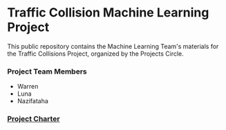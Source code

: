 # Traffic Collision Machine Learning Project

This public repository contains the Machine Learning Team's materials for the Traffic Collisions Project, organized by the Projects Circle.  

### Project Team Members
- Warren
- Luna  
- Nazifataha 

### [Project Charter](https://docs.google.com/document/d/16aO4_ApVBbEKuBnXLJ2Wdi_vlXE_2XuO-5fhrqaJjpg/edit#heading=h.d70kh7pgeun)
